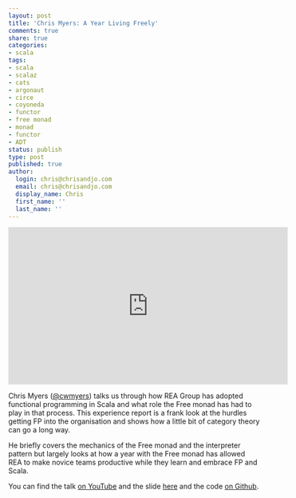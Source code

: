 ```yaml
---
layout: post
title: 'Chris Myers: A Year Living Freely'
comments: true
share: true
categories:
- scala
tags:
- scala
- scalaz
- cats
- argonaut
- circe
- coyoneda
- functor
- free monad
- monad
- functor
- ADT
status: publish
type: post
published: true
author:
  login: chris@chrisandjo.com
  email: chris@chrisandjo.com
  display_name: Chris
  first_name: ''
  last_name: ''
---
```


<iframe width="560" height="315" src="https://www.youtube.com/embed/rK53C-xyPWw" frameborder="0" allowfullscreen></iframe>

Chris Myers ([@cwmyers](http://twitter.com/cwmyers)) talks us through how REA Group has adopted functional programming in Scala and what role the Free monad has had to play in that process.  This experience report is a frank look at the hurdles getting FP into the organisation and shows how a little bit of category theory can go a long way.

He briefly covers the mechanics of the Free monad and the interpreter pattern but largely looks at how a year with the Free monad has allowed REA to make novice teams productive while they learn and embrace FP and Scala.

You can find the talk [on YouTube](https://www.youtube.com/watch?v=rK53C-xyPWw) and the slide [here](https://github.com/cwmyers/talks/raw/master/typelevel-summit-oslo-2016/A%20Year%20Living%20Freely.zip) and the code [on Github](https://github.com/cwmyers/event-stream-api).
